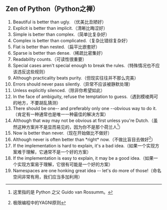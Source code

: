 ## Zen of Python（Python之禅）

1. Beautiful is better than ugly. （优美比丑陋好）<br>
2. Explicit is better than implicit.（清晰比晦涩好）<br>
3. Simple is better than complex.（简单比复杂好）<br>
4. Complex is better than complicated.（复杂比错综复杂好）<br>
5. Flat is better than nested.（扁平比嵌套好）<br>
6. Sparse is better than dense.（稀疏比密集好）<br>
7. Readability counts.（可读性很重要）<br>
8. Special cases aren't special enough to break the rules.（特殊情况也不应该违反这些规则）<br>
9. Although practicality beats purity.（但现实往往并不那么完美）<br>
10. Errors should never pass silently.（异常不应该被静默处理）<br>
11. Unless explicitly silenced.（除非你希望如此）<br>
12. In the face of ambiguity, refuse the temptation to guess.（遇到模棱两可的地方，不要胡乱猜测）<br>
13. There should be one-- and preferably only one --obvious way to do it.（肯定有一种通常也是唯一一种最佳的解决方案）<br>
14. Although that way may not be obvious at first unless you're Dutch.（虽然这种方案并不是显而易见的，因为你不是那个荷兰人[^1]）<br>
15. Now is better than never.（现在开始做比不做好）<br>
16. Although never is often better than \*right\* now.（不做比盲目去做好[^2]）<br>
17. If the implementation is hard to explain, it's a bad idea.（如果一个实现方案难于理解，它通常不是一个好的方案）<br>
18. If the implementation is easy to explain, it may be a good idea.（如果一个实现方案易于理解，它很有可能是一个好的方案）<br>
19. Namespaces are one honking great idea -- let's do more of those!（命名空间非常有用，我们应当多加利用）<br>

[^1]:这里指的是 Python 之父 Guido van Rossumm。
[^2]:极限编程中的YAGNI原则

